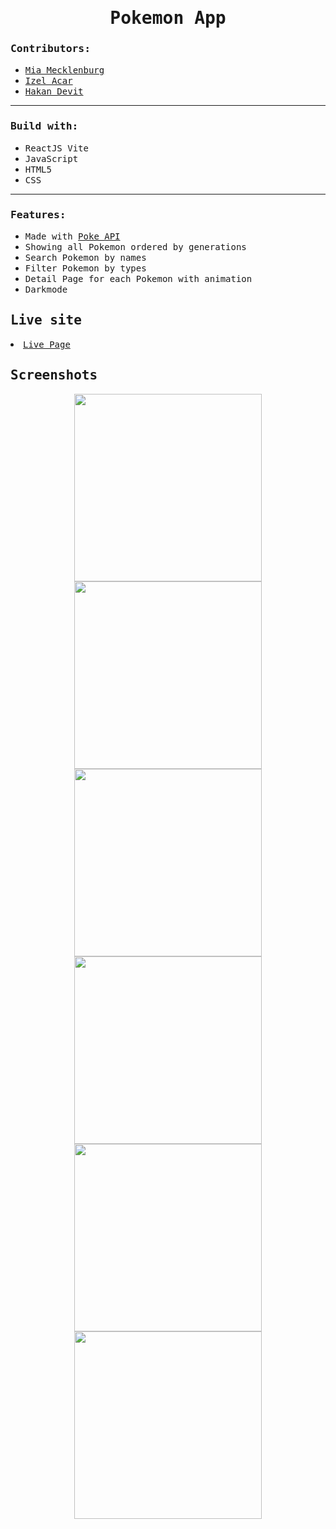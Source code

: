 <h1 align="center"><samp>Pokemon App</samp> </h1>

<h3><samp>Contributors:</samp></h3>
<ul>
<a href="https://github.com/MiaMarmeladenbrot"><li><samp>Mia Mecklenburg</samp></li></a>
<a href="https://github.com/xoFrey"><li><samp>Izel Acar</samp></li></a>
<a href="https://github.com/Hkndevit"><li><samp>Hakan Devit</samp></li></a>

</ul>

<hr/>

<h3><samp>Build with:</samp></h3>
<ul>
<li><samp>ReactJS Vite</samp></li>
<li><samp>JavaScript</samp></li>
<li><samp>HTML5</samp></li>
<li><samp>CSS</samp></li>
</ul>

<hr/>

<h3><samp>Features:</samp></h3>
<ul>
<li><samp>Made with <a href="https://pokeapi.co/" target="_blank">Poke API</a></samp></li>
<li><samp>Showing all Pokemon ordered by generations</samp></li>
<li><samp>Search Pokemon by names</samp></li>
<li><samp>Filter Pokemon by types</samp></li>
<li><samp>Detail Page for each Pokemon with animation</samp></li>
<li><samp>Darkmode</samp></li>

</ul>

<h2><samp>Live site</samp></h2>
<li><samp><a href="https://poke-dex-eta-eight.vercel.app/" target="_blank">Live Page</a></samp></li>

<h2><samp>Screenshots</samp></h2>
<!-- Home -->
<div align="center">
<img width="300"  src="./public/Images/screenshots/PokeHome.png"/>
<img width="300"  src="./public/Images/screenshots/PokeDark1.png"/>
</div>

<!-- Filter -->
<div align="center">
<img width="300" src="./public/Images/screenshots/PokeFilter1.png"/>
<img width="300" src="./public/Images/screenshots/PokeFilter2.png"/>
</div>

<!-- Details -->
<div align="center">
<img width="300" src="./public/Images/screenshots/PokeDetails1.png"/>
<img width="300"  src="./public/Images/screenshots/PokeDark2.png"/>
</div>
